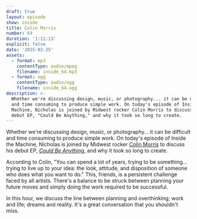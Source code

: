 ```yaml
---
draft: true
layout: episode
show: inside
title: Colin Morris
number: 64
duration: '1:11:13'
explicit: false
date: '2015-03-25'
assets:
  - format: mp3
    contentType: audio/mpeg
    filename: inside_64.mp3
  - format: ogg
    contentType: audio/ogg
    filename: inside_64.ogg
description: >-
  Whether we're discussing design, music, or photography... it can be difficult
  and time consuming to produce simple work. On today's episode of Inside the
  Machine, Nicholas is joined by Midwest rocker Colin Morris to discuss his
  debut EP, "Could Be Anything," and why it took so long to create.
---
```

Whether we're discussing design, music, or photography... it can be difficult and time consuming to produce simple work. On today's episode of Inside the Machine, Nicholas is joined by Midwest rocker [Colin Morris](http://colinmorris.net) to discuss his debut EP, *[Could Be Anything](http://colinmorris.bandcamp.com)*, and why it took so long to create.

According to Colin, "You can spend a lot of years, trying to be something... trying to live up to your idea: the look, attitude, and disposition of someone who does what you want to do." This, friends, is a persistent challenge faced by all artists. There's a balance to be struck between planning your future moves and simply doing the work required to be successful.

In this hour, we discuss the line between planning and overthinking; work and life; dreams and reality. It's a great conversation that you shouldn't miss.